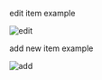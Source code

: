 
edit item example

![edit](https://user-images.githubusercontent.com/60236795/167716708-20981d33-77d0-43a2-9b39-8f27cc7c1d79.png)


add new item example

![add](https://user-images.githubusercontent.com/60236795/167716715-5e939503-ccde-4e4e-a23b-d4e326fa70de.png)
